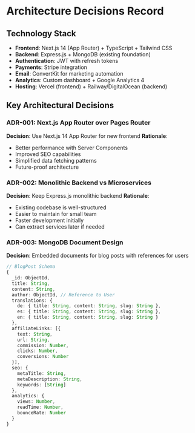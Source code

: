 # Architecture Decisions Record

## Technology Stack
- **Frontend**: Next.js 14 (App Router) + TypeScript + Tailwind CSS
- **Backend**: Express.js + MongoDB (existing foundation)
- **Authentication**: JWT with refresh tokens
- **Payments**: Stripe integration
- **Email**: ConvertKit for marketing automation
- **Analytics**: Custom dashboard + Google Analytics 4
- **Hosting**: Vercel (frontend) + Railway/DigitalOcean (backend)

## Key Architectural Decisions

### ADR-001: Next.js App Router over Pages Router
**Decision**: Use Next.js 14 App Router for new frontend
**Rationale**: 
- Better performance with Server Components
- Improved SEO capabilities
- Simplified data fetching patterns
- Future-proof architecture

### ADR-002: Monolithic Backend vs Microservices
**Decision**: Keep Express.js monolithic backend
**Rationale**:
- Existing codebase is well-structured
- Easier to maintain for small team
- Faster development initially
- Can extract services later if needed

### ADR-003: MongoDB Document Design
**Decision**: Embedded documents for blog posts with references for users
```typescript
// BlogPost Schema
{
  _id: ObjectId,
  title: String,
  content: String,
  author: ObjectId, // Reference to User
  translations: {
    de: { title: String, content: String, slug: String },
    es: { title: String, content: String, slug: String },
    en: { title: String, content: String, slug: String }
  },
  affiliateLinks: [{
    text: String,
    url: String,
    commission: Number,
    clicks: Number,
    conversions: Number
  }],
  seo: {
    metaTitle: String,
    metaDescription: String,
    keywords: [String]
  },
  analytics: {
    views: Number,
    readTime: Number,
    bounceRate: Number
  }
}
